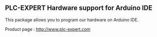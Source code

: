 ## PLC-EXPERT Hardware support for Arduino IDE
This package allows you to program our hardware on Arduino IDE.

Product page : http://www.plc-expert.com
